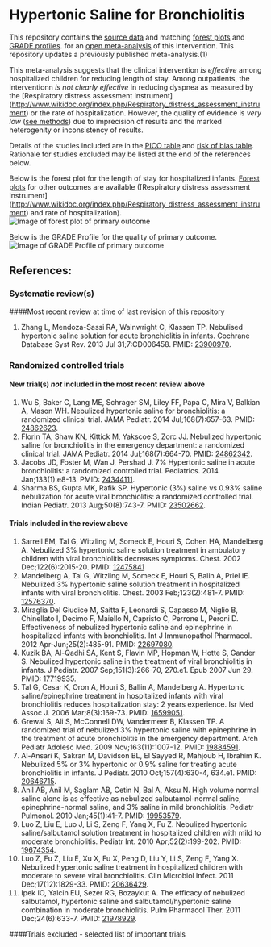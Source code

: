 Hypertonic Saline for Bronchiolitis
=================================

This repository contains the [source data](../../tree/master/data) and matching [forest plots](../../tree/master/forest%20plots) and  [GRADE profiles](../../tree/master/GRADE%20profiles).
 for an [open  meta-analysis](https://public.opencpu.org/ocpu/github/openMetaAnalysis/home/www/) of this intervention. This repository updates a previously published meta-analysis.(1)

This meta-analysis suggests that the clinical intervention *is effective* among hospitalized children for reducing length of stay. Among outpatients, the interventionn *is not clearly effective* in reducing dyspnea as measured by the [Respiratory distress assessment instrument] (http://www.wikidoc.org/index.php/Respiratory_distress_assessment_instrument) or the rate of hospitalization. However, the quality of evidence is *very low* ([see methods](https://github.com/openMetaAnalysis/_Methods/blob/master/README.md)) due to imprecision of results and the marked heterogenity or inconsistency of results.

Details of the studies included are in the [PICO table](../../wiki/PICO-Table) and [risk of bias table](../../wiki/Risk-of-bias-table). Rationale for studies excluded may be listed at the end of the references below.

Below is the forest plot for the length of stay for hospitalized infants. [Forest plots](../../tree/master/forest%20plots) for other outcomes are available ([Respiratory distress assessment instrument] (http://www.wikidoc.org/index.php/Respiratory_distress_assessment_instrument) and rate of hospitalization).
![Image of forest plot of primary outcome](https://raw.githubusercontent.com/openMetaAnalysis/Hypertonic-Saline-for-Bronchiolitis/master/forest%20plots/Outcome%20-%20Primary.png "Principle results")


Below is the GRADE Profile for the quality of primary outcome.
![Image of GRADE Profile of primary outcome](https://raw.githubusercontent.com/openMetaAnalysis/Hypertonic-Saline-for-Bronchiolitis/master/GRADE%20profiles/Outcome%20-%20Primary.png "Principle results")


References:
----------------------------------

### Systematic review(s)
####Most recent review at time of last revision of this repository
1. Zhang L, Mendoza-Sassi RA, Wainwright C, Klassen TP. Nebulised hypertonic saline solution for acute bronchiolitis in infants. Cochrane Database Syst Rev. 2013 Jul 31;7:CD006458. PMID: [23900970](http://pubmed.gov/23900970).

### Randomized controlled trials
#### New trial(s) *not* included in the most recent review above
1. Wu S, Baker C, Lang ME, Schrager SM, Liley FF, Papa C, Mira V, Balkian A, Mason WH. Nebulized hypertonic saline for bronchiolitis: a randomized clinical trial. JAMA Pediatr. 2014 Jul;168(7):657-63. PMID: [24862623](http://pubmed.gov/24862623).
2. Florin TA, Shaw KN, Kittick M, Yakscoe S, Zorc JJ. Nebulized hypertonic saline for bronchiolitis in the emergency department: a randomized clinical trial. JAMA Pediatr. 2014 Jul;168(7):664-70. PMID: [24862342](http://pubmed.gov/24862342).
3. Jacobs JD, Foster M, Wan J, Pershad J. 7% Hypertonic saline in acute bronchiolitis: a randomized controlled trial. Pediatrics. 2014 Jan;133(1):e8-13. PMID: [24344111](http://pubmed.gov/24344111).
4. Sharma BS, Gupta MK, Rafik SP. Hypertonic (3%) saline vs 0.93% saline
nebulization for acute viral bronchiolitis: a randomized controlled trial. Indian
Pediatr. 2013 Aug;50(8):743-7. PMID: [23502662](http://pubmed.gov/23502662).

#### Trials included in the review above
1. Sarrell EM, Tal G, Witzling M, Someck E, Houri S, Cohen HA, Mandelberg A. Nebulized 3% hypertonic saline solution treatment in ambulatory children with viral bronchiolitis decreases symptoms. Chest. 2002 Dec;122(6):2015-20. PMID: [12475841](http://pubmed.gov/12475841)
2. Mandelberg A, Tal G, Witzling M, Someck E, Houri S, Balin A, Priel IE. Nebulized 3% hypertonic saline solution treatment in hospitalized infants with viral bronchiolitis. Chest. 2003 Feb;123(2):481-7. PMID: [12576370](http://pubmed.gov/12576370).
3. Miraglia Del Giudice M, Saitta F, Leonardi S, Capasso M, Niglio B, Chinellato I, Decimo F, Maiello N, Capristo C, Perrone L, Peroni D. Effectiveness of nebulized hypertonic saline and epinephrine in hospitalized infants with
bronchiolitis. Int J Immunopathol Pharmacol. 2012 Apr-Jun;25(2):485-91. PMID: [22697080](http://pubmed.gov/22697080).
4. Kuzik BA, Al-Qadhi SA, Kent S, Flavin MP, Hopman W, Hotte S, Gander S. Nebulized hypertonic saline in the treatment of viral bronchiolitis in infants. J Pediatr. 2007 Sep;151(3):266-70, 270.e1. Epub 2007 Jun 29. PMID: [17719935](http://pubmed.gov/17719935).
5. Tal G, Cesar K, Oron A, Houri S, Ballin A, Mandelberg A. Hypertonic saline/epinephrine treatment in hospitalized infants with viral bronchiolitis reduces hospitalization stay: 2 years experience. Isr Med Assoc J. 2006
Mar;8(3):169-73. PMID: [16599051](http://pubmed.gov/16599051).
6. Grewal S, Ali S, McConnell DW, Vandermeer B, Klassen TP. A randomized trial of nebulized 3% hypertonic saline with epinephrine in the treatment of acute bronchiolitis in the emergency department. Arch Pediatr Adolesc Med. 2009
Nov;163(11):1007-12. PMID: [19884591](http://pubmed.gov/19884591).
7. Al-Ansari K, Sakran M, Davidson BL, El Sayyed R, Mahjoub H, Ibrahim K. Nebulized 5% or 3% hypertonic or 0.9% saline for treating acute bronchiolitis in  infants. J Pediatr. 2010 Oct;157(4):630-4, 634.e1. PMID: [20646715](http://pubmed.gov/20646715).
8. Anil AB, Anil M, Saglam AB, Cetin N, Bal A, Aksu N. High volume normal saline alone is as effective as nebulized salbutamol-normal saline, epinephrine-normal saline, and 3% saline in mild bronchiolitis. Pediatr Pulmonol. 2010
Jan;45(1):41-7. PMID: [19953579](http://pubmed.gov/19953579).
9. Luo Z, Liu E, Luo J, Li S, Zeng F, Yang X, Fu Z. Nebulized hypertonic saline/salbutamol solution treatment in hospitalized children with mild to moderate bronchiolitis. Pediatr Int. 2010 Apr;52(2):199-202. PMID: [19674354](http://pubmed.gov/19674354).
10. Luo Z, Fu Z, Liu E, Xu X, Fu X, Peng D, Liu Y, Li S, Zeng F, Yang X. Nebulized hypertonic saline treatment in hospitalized children with moderate to severe viral bronchiolitis. Clin Microbiol Infect. 2011 Dec;17(12):1829-33. PMID: [20636429](http://pubmed.gov/20636429).
11. Ipek IO, Yalcin EU, Sezer RG, Bozaykut A. The efficacy of nebulized salbutamol, hypertonic saline and salbutamol/hypertonic saline combination in moderate bronchiolitis. Pulm Pharmacol Ther. 2011 Dec;24(6):633-7. PMID: [21978929](http://pubmed.gov/21978929).

####Trials excluded - selected list of important trials

